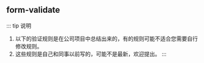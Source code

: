 ## form-validate
::: tip 说明
1. 以下的验证规则是在公司项目中总结出来的，有的规则可能不适合您需要自行修改规则。
2. 这些规则是自己和同事以前写的，可能不是最新，欢迎提出。
:::
